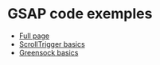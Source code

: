 # GSAP code exemples

- [Full page](https://edbmuller.github.io/gsap-demos/animations/index.html)
- [ScrollTrigger basics](https://edbmuller.github.io/gsap-demos/scrolltrigger-basics/)
- [Greensock basics](https://edbmuller.github.io/gsap-demos/greensock-basics/)
